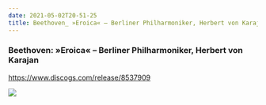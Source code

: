 ```yaml
---
date: 2021-05-02T20-51-25
title: Beethoven_ »Eroica« – Berliner Philharmoniker, Herbert von Karajan
---
```

### Beethoven: »Eroica« – Berliner Philharmoniker, Herbert von Karajan
https://www.discogs.com/release/8537909

![](dayone-moment://5A613E1CE4494A4B8F84E0A61CD14F95)
